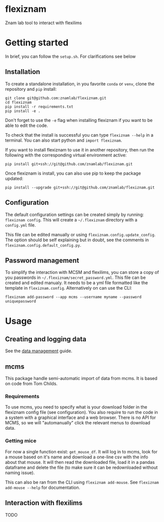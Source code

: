 # flexiznam
Znam lab tool to interact with flexilims

# Getting started

In brief, you can follow the `setup.sh`. For clarifications see below

## Installation

To create a standalone installation, in you favorite `conda` or `venv`, clone the repository and `pip` install:

```
git clone git@github.com:znamlab/flexiznam.git
cd flexiznam
pip install -r requirements.txt
pip install -e .
```

Don't forget to use the `-e` flag when installing flexiznam if you want to be able to edit the code.

To check that the install is successful you can type `flexiznam --help` in a terminal. You can also start python and `import flexiznam`.

If you want to install flexiznam to use it in another repository, then run the following with the corresponding virtual environment active:
```
pip install git+ssh://git@github.com/znamlab/flexiznam.git
```

Once flexiznam is install, you can also use pip to keep the package updated:
```
pip install --upgrade git+ssh://git@github.com/znamlab/flexiznam.git
```

## Configuration

The default configuration settings can be created simply by running: `flexiznam config`. This will create a `~/.flexiznam` directory with a `config.yml` file.

This file can be edited manually or using `flexiznam.config.update_config`. The option should be self explaining but in doubt, see the comments in `flexiznam.config.default_config.py`.

## Password management

To simplify the interaction with MCSM and flexilims, you can store a copy of you passwords in `~/.flexiznam/secret_password.yml`. This file can be created and edited manualy. It needs to be a yml file formatted like the template in `flexiznam.config`. Alternatively on can use the CLI:

`flexiznam add-password --app mcms --username myname --password uniquepassword`

# Usage

## Creating and logging data
See the [data management](docs/data_management.md) guide.

## mcms

This package handle semi-automatic import of data from mcms. It is based on code from Tom Childs.

### Requirements

To use mcms, you need to specify what is your download folder in the flexiznam config file (see configuration). You also require to run the code in a system with a graphical interface and a web browser. There is no API for MCMS, so we will "automanually" click the relevant menus to download data.

### Getting mice

For now a single function exist: `get_mouse_df`. It will log in to mcms, look for a mouse based on it's name and download a one-line csv with the info about that mouse. It will then read the downloaded file, load it in a pandas dataframe and delete the file (to make sure it can be redownloaded without naming issue).

This can also be ran from the CLI using `flexiznam add-mouse`. See `flexiznam add-mouse --help` for documentation.

## Interaction with flexilims

TODO
